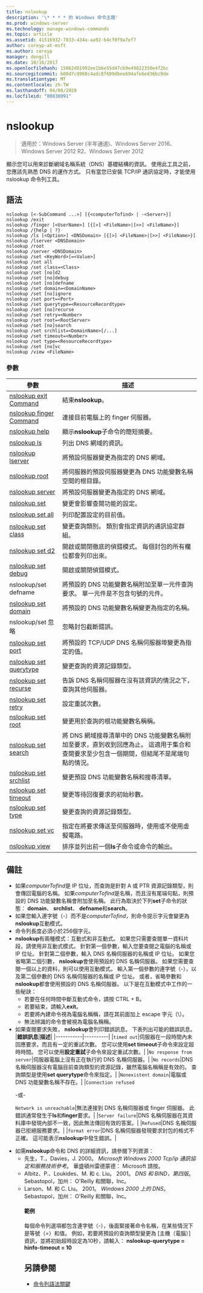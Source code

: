 ```yaml
---
title: nslookup
description: '\* * * * 的 Windows 命令主題'
ms.prod: windows-server
ms.technology: manage-windows-commands
ms.topic: article
ms.assetid: 41516932-7833-434a-aa92-b4cf0f9a7ef7
author: coreyp-at-msft
ms.author: coreyp
manager: dongill
ms.date: 10/16/2017
ms.openlocfilehash: 15062d81992ee1b6e55d47cb9e49822350e4f2bc
ms.sourcegitcommit: b00d7c8968c4adc8f699dbee694afe6ed36bc9de
ms.translationtype: MT
ms.contentlocale: zh-TW
ms.lasthandoff: 04/08/2020
ms.locfileid: "80838091"
---
```

# <a name="nslookup"></a>nslookup

>適用於：Windows Server (半年通道)、Windows Server 2016、Windows Server 2012 R2、Windows Server 2012

顯示您可以用來診斷網域名稱系統（DNS）基礎結構的資訊。 使用此工具之前，您應該先熟悉 DNS 的運作方式。 只有當您已安裝 TCP/IP 通訊協定時，才能使用 nslookup 命令列工具。
## <a name="syntax"></a>語法

```
nslookup [<-SubCommand ...>] [{<computerTofind> | -<Server>}]
nslookup /exit
nslookup /finger [<UserName>] [{[>] <FileName>|[>>] <FileName>}]
nslookup /{help | ?}
nslookup /ls [<Option>] <DNSDomain> [{[>] <FileName>|[>>] <FileName>}]
nslookup /lserver <DNSDomain> 
nslookup /root 
nslookup /server <DNSDomain>
nslookup /set <KeyWord>[=<Value>]
nslookup /set all 
nslookup /set class=<Class>
nslookup /set [no]d2
nslookup /set [no]debug
nslookup /set [no]defname
nslookup /set domain=<DomainName>
nslookup /set [no]ignore
nslookup /set port=<Port>
nslookup /set querytype=<ResourceRecordtype>
nslookup /set [no]recurse
nslookup /set retry=<Number>
nslookup /set root=<RootServer>
nslookup /set [no]search
nslookup /set srchlist=<DomainName>[/...]
nslookup /set timeout=<Number>
nslookup /set type=<ResourceRecordtype>
nslookup /set [no]vc
nslookup /view <FileName>
```

### <a name="parameters"></a>參數

|                       參數                       |                                                                                                         描述                                                                                                         |
|-------------------------------------------------------|-----------------------------------------------------------------------------------------------------------------------------------------------------------------------------------------------------------------------------|
|   [nslookup exit Command](nslookup-exit-command.md)   |                                                                                                     結束**nslookup**。                                                                                                     |
| [nslookup finger Command](nslookup-finger-command.md) |                                                                                  連接目前電腦上的 finger 伺服器。                                                                                   |
|           [nslookup help](nslookup-help.md)           |                                                                                    顯示**nslookup**子命令的簡短摘要。                                                                                    |
|             [nslookup ls](nslookup-ls.md)             |                                                                                             列出 DNS 網域的資訊。                                                                                             |
|        [nslookup lserver](nslookup-lserver.md)        |                                                                                   將預設伺服器變更為指定的 DNS 網域。                                                                                   |
|           [nslookup root](nslookup-root.md)           |                                                                     將伺服器的預設伺服器變更為 DNS 功能變數名稱空間的根目錄。                                                                     |
|         [nslookup server](nslookup-server.md)         |                                                                                   將預設伺服器變更為指定的 DNS 網域。                                                                                   |
|            [nslookup set](nslookup-set.md)            |                                                                              變更會影響查閱功能的設定。                                                                               |
|        [nslookup set all](nslookup-set-all.md)        |                                                                                  列印配置設定的目前值。                                                                                   |
|      [nslookup set class](nslookup-set-class.md)      |                                                                     變更查詢類別。 類別會指定資訊的通訊協定群組。                                                                     |
|         [nslookup set d2](nslookup-set-d2.md)         |                                                                     開啟或關閉徹底的偵錯模式。 每個封包的所有欄位都會列印出來。                                                                      |
|      [nslookup set debug](nslookup-set-debug.md)      |                                                                                               開啟或關閉偵錯模式。                                                                                               |
|                 nslookup/set defname                 |                                            將預設的 DNS 功能變數名稱附加至單一元件查詢要求。 單一元件是不包含句號的元件。                                            |
|     [nslookup set domain](nslookup-set-domain.md)     |                                                                                 將預設的 DNS 功能變數名稱變更為指定的名稱。                                                                                  |
|                 nslookup/set 忽略                  |                                                                                              忽略封包截斷錯誤。                                                                                              |
|       [nslookup set port](nslookup-set-port.md)       |                                                                          將預設的 TCP/UDP DNS 名稱伺服器埠變更為指定的值。                                                                           |
|  [nslookup set querytype](nslookup-set-querytype.md)  |                                                                                       變更查詢的資源記錄類型。                                                                                       |
|    [nslookup set recurse](nslookup-set-recurse.md)    |                                                                    告訴 DNS 名稱伺服器在沒有該資訊的情況之下，查詢其他伺服器。                                                                    |
|      [nslookup set retry](nslookup-set-retry.md)      |                                                                                                 設定重試次數。                                                                                                 |
|       [nslookup set root](nslookup-set-root.md)       |                                                                                    變更用於查詢的根功能變數名稱稱。                                                                                    |
|     [nslookup set search](nslookup-set-search.md)     | 將 DNS 網域搜尋清單中的 DNS 功能變數名稱附加至要求，直到收到回應為止。 這適用于集合和查閱要求至少包含一個期間，但結尾不是尾端句點的情況。 |
|   [nslookup set srchlist](nslookup-set-srchlist.md)   |                                                                                    變更預設 DNS 功能變數名稱和搜尋清單。                                                                                     |
|    [nslookup set timeout](nslookup-set-timeout.md)    |                                                                           變更等待回復要求的初始秒數。                                                                           |
|       [nslookup set type](nslookup-set-type.md)       |                                                                                       變更查詢的資源記錄類型。                                                                                       |
|         [nslookup set vc](nslookup-set-vc.md)         |                                                                     指定在將要求傳送至伺服器時，使用或不使用虛擬電路。                                                                      |
|           [nslookup view](nslookup-view.md)           |                                                                          排序並列出前一個**ls**子命令或命令的輸出。                                                                          |

## <a name="remarks"></a>備註
- 如果*computerTofind*是 IP 位址，而查詢是針對 A 或 PTR 資源記錄類型，則會傳回電腦的名稱。 如果*computerTofind*是名稱，而且沒有尾端句點，則預設的 DNS 功能變數名稱會附加至名稱。 此行為取決於下列**set**子命令的狀態： **domain**、 **srchlist**、 **defname**和**search**。
- 如果您輸入連字號（-）而不是*computerTofind*，則命令提示字元會變更為**nslookup**互動模式。
- 命令列長度必須小於256個字元。
- **nslookup**有兩種模式：互動式和非互動式。
  如果您只需要查閱單一資料片段，請使用非互動式模式。 針對第一個參數，輸入您要查閱之電腦的名稱或 IP 位址。 針對第二個參數，輸入 DNS 名稱伺服器的名稱或 IP 位址。 如果您省略第二個引數， **nslookup**會使用預設的 DNS 名稱伺服器。
  如果您需要查閱一個以上的資料，則可以使用互動模式。 輸入第一個參數的連字號（-），以及第二個參數的 DNS 名稱伺服器的名稱或 IP 位址。 或者，省略參數和**nslookup**都會使用預設的 DNS 名稱伺服器。 以下是在互動模式中工作的一些秘訣：
  -   若要在任何時間中斷互動式命令，請按 CTRL + B。
  -   若要結束，請輸入**exit**。
  -   若要將內建命令視為電腦名稱稱，請在其前面加上 escape 字元（\\）。
  -   無法辨識的命令會被視為電腦名稱稱。
- 如果查閱要求失敗， **nslookup**會列印錯誤訊息。 下表列出可能的錯誤訊息。
  |**錯誤訊息**|**描述**|
  |-----------|----------|
  |`timed out`|伺服器在一段時間內未回應要求，而且有一定的重試次數。 您可以使用**set timeout**子命令來設定超時時間。 您可以使用**設定重試**子命令來設定重試次數。|
  |`No response from server`|伺服器電腦上沒有正在執行的 DNS 名稱伺服器。|
  |`No records`|DNS 名稱伺服器沒有電腦目前查詢類型的資源記錄，雖然電腦名稱稱是有效的。 查詢類型是使用**set querytype**命令來指定。|
  |`Nonexistent domain`|電腦或 DNS 功能變數名稱不存在。|
  |`Connection refused`<p>-或-<p>`Network is unreachable`|無法連接到 DNS 名稱伺服器或 finger 伺服器。 此錯誤通常發生于**ls**和**finger**要求。|
  |`Server failure`|DNS 名稱伺服器在其資料庫中發現內部不一致，因此無法傳回有效的答案。|
  |`Refused`|DNS 名稱伺服器已拒絕服務要求。|
  |`format error`|DNS 名稱伺服器發現要求封包的格式不正確。 這可能表示**nslookup**中發生錯誤。|
- 如需**nslookup**命令和 DNS 的詳細資訊，請參閱下列資源：
  - 先生，T.，Davies，J. 2000。 *Microsoft Windows 2000 Tcp/ip 通訊協定和服務技術參考*。 華盛頓州雷德蒙德： Microsoft 請按。
  - Albitz、P.、Loukides、M. 和 c. Liu。 2001。 *DNS 和 BIND，第四版*。 Sebastopol，加州： O'Reilly 和關聯，Inc。
  - Larson、M. 和 C. Liu。 2001。 *Windows 2000 上的 DNS*。 Sebastopol，加州： O'Reilly 和關聯，Inc。
    #### <a name="examples"></a>範例
    每個命令列選項都包含連字號（-），後面緊接著命令名稱，在某些情況下是等號（=）和值。 例如，若要將預設的查詢類型變更為 [主機（電腦）] 資訊，並將初始超時設定為10秒，請輸入： **nslookup-querytype = hinfo-timeout = 10**
    ## <a name="see-also"></a>另請參閱
    - [命令列語法關鍵](command-line-syntax-key.md)
